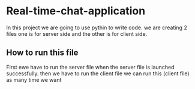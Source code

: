 # Real-time-chat-application
 
<p>
In this project we are going to use pythin to write code. we are creating 2 files one is for server side and the other is for client side.
</p>

<h2>How to run this file</h2>
<p>First ewe have to run the server file when the server file is launched successfully.
 then we have to run the client file we can run this (client file) as many time we want
</p>
